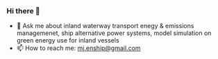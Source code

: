 ### Hi there 👋

- 💬 Ask me about inland waterway transport enegy & emissions managemenet, ship alternative power systems, model simulation on green energy use for inland vessels
- 📫 How to reach me: mj.enship@gmail.com

